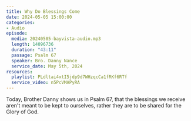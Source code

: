 ```yaml
---
title: Why Do Blessings Come
date: 2024-05-05 15:00:00
categories:
- Audio
episode:
  media: 20240505-bayvista-audio.mp3
  length: 14096736
  duration: "43:11"
  passage: Psalm 67
  speaker: Bro. Danny Nance
  service_date: May 5th, 2024
resources:
  playlist: PLdltai4xtI5jdp9d7WHzqcCa1fRKf6RTf
  service_video: n5PcVMAPyRA
---
```

Today, Brother Danny shows us in Psalm 67, that the blessings we receive aren't meant to be kept to ourselves, rather they are to be shared for the Glory of God.